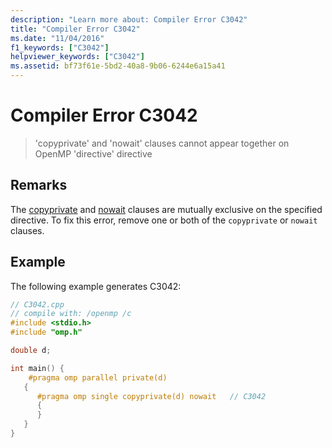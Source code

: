 ```yaml
---
description: "Learn more about: Compiler Error C3042"
title: "Compiler Error C3042"
ms.date: "11/04/2016"
f1_keywords: ["C3042"]
helpviewer_keywords: ["C3042"]
ms.assetid: bf73f61e-5bd2-40a8-9b06-6244e6a15a41
---
```

# Compiler Error C3042

> 'copyprivate' and 'nowait' clauses cannot appear together on OpenMP 'directive' directive

## Remarks

The [copyprivate](../../parallel/openmp/reference/openmp-clauses.md#copyprivate) and [nowait](../../parallel/openmp/reference/openmp-clauses.md#nowait) clauses are mutually exclusive on the specified directive. To fix this error, remove one or both of the `copyprivate` or `nowait` clauses.

## Example

The following example generates C3042:

```cpp
// C3042.cpp
// compile with: /openmp /c
#include <stdio.h>
#include "omp.h"

double d;

int main() {
    #pragma omp parallel private(d)
   {
      #pragma omp single copyprivate(d) nowait   // C3042
      {
      }
   }
}
```
